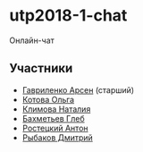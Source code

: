 # utp2018-1-chat
Онлайн-чат

## Участники
* [Гавриленко Арсен](https://github.com/senya-g) (старший)
* [Котова Ольга](https://github.com/volhamster)
* [Климова Наталия](https://github.com/tataklim)
* [Бахметьев Глеб](https://github.com/sk8bored)
* [Ростецкий Антон](https://github.com/AntonRostetskiy)
* [Рыбаков Дмитрий](https://github.com/bulletmys)
